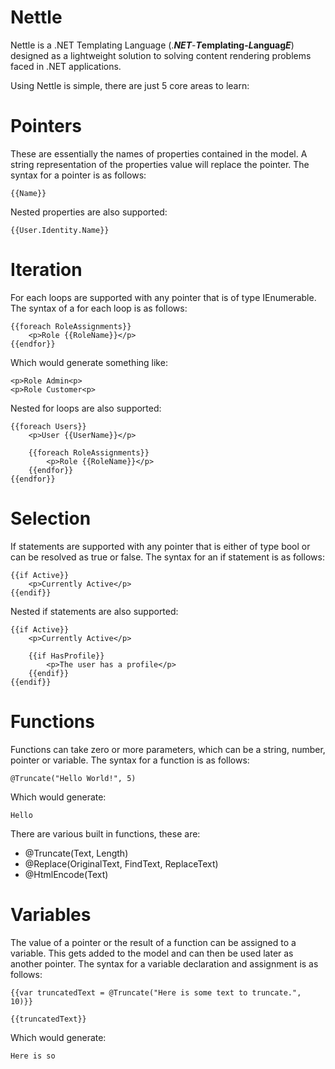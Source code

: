 # Nettle
Nettle is a .NET Templating Language (.**_NET_**-**_T_**emplating-**_L_**anguag**_E_**) designed as a lightweight solution to solving content rendering problems faced in .NET applications.

Using Nettle is simple, there are just 5 core areas to learn:

# Pointers
These are essentially the names of properties contained in the model. A string representation of the properties value will replace the pointer. The syntax for a pointer is as follows:

```
{{Name}}
```

Nested properties are also supported:

```
{{User.Identity.Name}}
```

# Iteration

For each loops are supported with any pointer that is of type IEnumerable. The syntax of a for each loop is as follows:

```
{{foreach RoleAssignments}}
	<p>Role {{RoleName}}</p>
{{endfor}}
```

Which would generate something like:

```
<p>Role Admin<p>
<p>Role Customer<p>
```

Nested for loops are also supported:

```
{{foreach Users}}
	<p>User {{UserName}}</p>

	{{foreach RoleAssignments}}
		<p>Role {{RoleName}}</p>
	{{endfor}}
{{endfor}}
```

# Selection

If statements are supported with any pointer that is either of type bool or can be resolved as true or false. The syntax for an if statement is as follows:

```
{{if Active}}
	<p>Currently Active</p>
{{endif}}
```

Nested if statements are also supported:

```
{{if Active}}
	<p>Currently Active</p>
	
	{{if HasProfile}}
		<p>The user has a profile</p>
	{{endif}}
{{endif}}
```

# Functions

Functions can take zero or more parameters, which can be a string, number, pointer or variable. The syntax for a function is as follows:

```
@Truncate("Hello World!", 5)
```

Which would generate:

```
Hello
```

There are various built in functions, these are:

- @Truncate(Text, Length)
- @Replace(OriginalText, FindText, ReplaceText)
- @HtmlEncode(Text)

# Variables

The value of a pointer or the result of a function can be assigned to a variable. This gets added to the model and can then be used later as another pointer. The syntax for a variable declaration and assignment is as follows:

```
{{var truncatedText = @Truncate("Here is some text to truncate.", 10)}}

{{truncatedText}}
```

Which would generate:

```
Here is so
```
